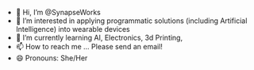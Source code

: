 - 👋 Hi, I’m @SynapseWorks
- 👀 I’m interested in applying programmatic solutions (including Artificial Intelligence) into wearable devices
- 🌱 I’m currently learning AI, Electronics, 3d Printing, 
- 📫 How to reach me ... Please send an email! 
- 😄 Pronouns: She/Her

